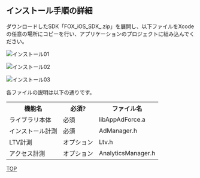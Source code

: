 ## インストール手順の詳細

ダウンロードしたSDK「FOX_iOS_SDK_.zip」を展開し、以下ファイルをXcodeの任意の場所にコピーを行い、アプリケーションのプロジェクトに組み込んでください。

![インストール01](https://github.com/cyber-z/public_fox_ios_sdk/raw/master/doc/integration/ja/img01.png)

![インストール02](https://github.com/cyber-z/public_fox_ios_sdk/raw/master/doc/integration/ja/img02.png)

![インストール03](https://github.com/cyber-z/public_fox_ios_sdk/raw/master/doc/integration/ja/img03.png)

各ファイルの説明は以下の通りです。

<table>
<tr><th>機能名</th><th>必須?</th><th>ファイル名</th></tr>
<tr><td>ライブラリ本体</td><td>必須</td><td>libAppAdForce.a</td></tr>
<tr><td>インストール計測</td><td>必須</td><td>AdManager.h</td></tr>
<tr><td>LTV計測</td><td>オプション</td><td>Ltv.h</td></tr>
<tr><td>アクセス計測</td><td>オプション</td><td>AnalyticsManager.h</td></tr>
</table>

[TOP](https://github.com/cyber-z/public_fox_ios_sdk#1-%E3%82%A4%E3%83%B3%E3%82%B9%E3%83%88%E3%83%BC%E3%83%AB)

